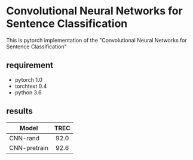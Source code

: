 # Convolutional Neural Networks for Sentence Classification
This is pytorch implementation of the "Convolutional Neural Networks for Sentence Classification"

## requirement
- pytorch 1.0  
- torchtext 0.4  
- python 3.6

## results
Model|TREC
--|:--:
CNN-rand|92.0
CNN-pretrain|92.6
